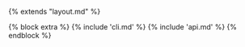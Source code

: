 {% extends "layout.md" %}

{% block extra %}
{% include 'cli.md' %}
{% include 'api.md' %}
{% endblock %}
